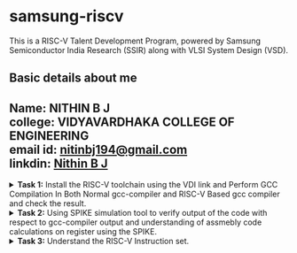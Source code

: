 # samsung-riscv
This is a RISC-V Talent Development Program, powered by Samsung Semiconductor India Research (SSIR) along with VLSI System Design (VSD).

##   Basic details about me
**Name:** **NITHIN B J**\
**college:** **VIDYAVARDHAKA COLLEGE OF ENGINEERING**\
**email id:**  nitinbj194@gmail.com\
**linkdin:** [Nithin B J](https://www.linkedin.com/in/nithin-b-j-b75a8a235)
-------------------------------------------------------------------------------------------------------------------------------------------------------------------------
<details>
<summary><b>Task 1:</b> Install the RISC-V toolchain using the VDI link and Perform GCC Compilation In Both Normal gcc-compiler and RISC-V Based gcc compiler and check the result. </summary>   
<br>
  
* VDI Link: https://forgefunder.com/~kunal/riscv_workshop.vdi and password for the machine is vsdiat

**1. Install Ubuntu 18.04 LTS(Bionic Beaver) on Oracle Virtual Machine Box as given in the file**

**2. Create a Basic C file then Compile it with normal GCC-Compiler and See the Output**
```
$ gvim sum.c
```

![image](https://github.com/user-attachments/assets/70d837e1-79ed-46c4-93d6-9c7aa5b2e15b)

```

$ gcc sum.c
$ ./a.out
```


**3. Now Compile the same file with RISC-V Gcc-Compiler**

```
$ riscv64-unknown-elf-gcc -O1 -mabi=lp64 -march=rv64i -o sum.o sum.c
```


Verify that the file has been compiled using below command

```
$ ls -ltr sum.o
```

**4. Check the assembly level file and know the RISC-V command operations**

Obtain the assembly level code file by using below command.

```
$ riscv64-unknown-elf-objdump -d sum.o
```


* Here the **-d** stands for disassemble
* Next run the below command
```
$ riscv64-unknown-elf-objdump -d sum.o | less
```

* Now check for main by pressing **/** .
* The main here refers to int main() of your c file and keep in mind that the main should be present inside the <>.

 
* Now see here mine file took total of **11** instructions to complete the execution of int main() part.
* So, how did I get to know it took 11 instructions simple 101b0-10184=2C. 2C divided by 4 you get 11. 101b0 are last numbers before the atexit part see the image.
* These is when I used ```$ riscv64-unknown-elf-gcc -O1 -mabi=lp64 -march=rv64i -o sum.o sum.c``` command
* If Replace -O1 with -Ofast i.e ```$ riscv64-unknown-elf-gcc -Ofast -mabi=lp64 -march=rv64i -o sum.o sum.c``` then you would see reduction in instruction cycle.
  

 * For mine it is same but for you it should change for that please change the **a** value from 10 to 100 or something big number.

</details>

<details>
<summary><b>Task 2:</b> Using SPIKE simulation tool to verify output of the code with respect to gcc-compiler output and understanding of assmebly code calculations on register using the SPIKE. </summary>
<br>

**1. Create a simple c file as in below image and compile it with gcc and see the output.**

**2. Now verify that your code is giving same output even when you use RISC-V compiler as shown.**
* Note here that spike command is used in place of ./a.out to see the output and successfully we have obtained same output in both try.
```
$ riscv64-unknown-elf-gcc -Ofast -mabi=lp64 -march=rv64i -o num.o num.c

$ spike pk num.o
```
**3. Now see the dumpfile for both -O1 and -Ofast compiler optimization flag.**

* Dump file of -O1

   ```$ riscv64-unknown-elf-objdump -d num.o | less```


* Dump file of -Ofast


**4. Getting to know the assembly code instructions using the SPIKE tool.**

* Note here i am using -Ofast dumpfile to explain the instructions
* First run the below command in image after entering the spike tool. The last part of command is the register hexadecimal address which may vary for you.
  ```
  until pc 0 100b0
  ```

  
* What does the above command make is that it will load register operation upto that address
* Now first check the content of a0 by entering ```reg 0 a0``` you will get 0*0000.... which i have skiped here.
* If you press enter without typing it the first instruction lui a0,0x2b gets executed.
* Now what does lui mean ? Its nothing but **load upper immediate** basically a RISC-V register has 32 bits in which the first 7 are opcode and next from 7 to 11 is rd and next remaning bits are immediate to which the value 0x2b is inserted as you can see in the picture.
* Next instruction which is going to be executed according to dumpfile will be addi sp,sp,-48.
* which means 48 decimal value which will be 30 in hexa that much will be subtracted from the current stack pointer value. The changes of values are shown in below images.

 

* Now what does addi mean? well it means add immediate which will add the 48 decimal value to the destination register.
* Like this you can execute all the instruction using SPIKE tool and see what does each one of them actually do.

</details>
<details>
<summary><b>Task 3:</b> Understand the RISC-V Instruction set. </summary>   
<br>

**Below I have left two links to understand the the instruction type of RISC-V and their register length**

* [RISC-V card](https://www.cs.sfu.ca/~ashriram/Courses/CS295/assets/notebooks/RISCV/RISCV_CARD.pdf)
* [RISC-V instruction set summary](https://pages.hmc.edu/harris/ddca/ddcarv/DDCArv_AppB_Harris.pdf)

</details>
